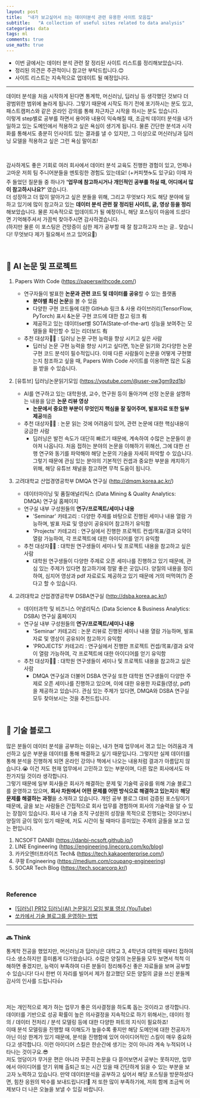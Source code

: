 ```yaml
---
layout: post
title:  "내가 보고싶어서 쓰는 데이터분석 관련 유용한 사이트 모음집"
subtitle:   "A collection of useful sites related to data analysis"
categories: data
tags: ml
comments: true
use_math: true
---
```


-  이번 글에서는 데이터 분석 관련 잘 정리된 사이트 리스트를 정리해보았습니다.
- 정리된 의견은 주관적이니 참고만 부탁드립니다.😊
- 사이트 리스트는 지속적으로 업데이트 될 예정입니다.

----------

데이터 분석을 처음 시작하게 된다면 통계학, 머신러닝, 딥러닝 등 생각했던 것보다 더 광범위한 범위에 놀라게 됩니다. 그렇기 때문에 시작도 하기 전에 포기하시는 분도 있고, 패스트캠퍼스와 같은 온라인 강의를 통해 차근차근 시작을 하시는 분도 있습니다. <br>
이렇게 step별로 공부를 하면서 용어와 내용이 익숙해질 때, 조금씩 데이터 분석을 내가 일하고 있는 도메인에서 적용하고 싶은 욕심이 생기게 됩니다. 물론 간단한 분석과 시각화를 통해서도 충분히 인사이트 있는 결과를 낼 수 있지만, 그 이상으로 머신러닝과 딥러닝 모델을 적용하고 싶은 그런 욕심 말이죠! 

<br>

감사하게도 좋은 기회로 여러 회사에서 데이터 분석 교육도 진행한 경험이 있고, 언제나 고마운 저희 팀 주니어분들을 멘토링한 경험도 있는데요!  (+커피챗☕도 있구요) 이때 자주 들었던 질문들 중 하나가 **'업무에 참고하시거나 개인적인 공부를 하실 때, 어디에서 많이 참고하시나요?'** 였습니다. <br>
더 성장하고 더 많이 알아가고 싶은 분들을 위해, 그리고 무엇보다 저도 해당 분야에 일하고 있기에 많이 참고하고 있는 **데이터 분석 관련 잘 정리된 사이트, 글, 영상 등을 정리**해보았습니다. 물론 지속적으로 업데이트가 될 예정이니, 해당 포스팅이 마음에 드셨다면 기억해주셔서 가끔씩 찾아주시면 감사하겠습니다. <br>
(하지만 물론 이 포스팅은 건망증이 심한 제가 공부할 때 잘 참고하고자 쓰는 글.. 맞습니다! 무엇보다 제가 필요해서 쓰고 있어요🤣)

<br>

## 📌 AI 논문 및 프로젝트

1. Papers With Code (https://paperswithcode.com/)
	* 연구자들이 발표한 **논문과 관련 코드 및 데이터를 공유**할 수 있는 플랫폼
		* **분야별 최신 논문**을 볼 수 있음
		* 다양한 구현 코드들에 대한 GitHub 링크 & 사용 라이브러리(TensorFlow, PyTorch) 표시 &논문 구현 코드에 대한 참고 링크 有
		* 제공하고 있는 데이터set별 SOTA(State-of-the-art) 성능을 보여주는 모델들을 확인할 수 있는 리더보드 有
	* 추천 대상자👩‍💻 : 딥러닝 논문 구현 능력을 향상 시키고 싶은 사람
		* 딥러닝 논문 구현 능력을 향상 시키고 싶다면, 1)논문 읽기와 2)다양한 논문 구현 코드 분석이 필수적입니다. 이때 다른 사람들이 논문을 어떻게 구현했는지 참조하고 싶을 때, Papers With Code 사이트를 이용하면 많은 도움을 받을 수 있습니다.

2. [유튜브] 딥러닝논문읽기모임 (https://youtube.com/@user-ow3gm9zd1b)
	* AI를 연구하고 있는 대학원생, 교수, 연구원 등이 돌아가며 선정 논문을 설명하는 내용을 담은 **논문 리뷰 영상**
		* **논문에서 중요한 부분이 무엇인지 핵심을 잘 짚어주며, 발표자료 또한 일부 제공**해줌
	* 추천 대상자👩‍💻 : 논문 읽는 것에 어려움이 있어, 관련 논문에 대한 핵심내용이 궁금한 사람
		* 딥러닝은 발전 속도가 대단히 빠르기 때문에, 계속하여 수많은 논문들이 쏟아져 나옵니다. 처음 접하는 분야의 논문을 이해하기 위해선, 그에 대한 선행 연구와 동기를 파악해야 해당 논문의 기술을 자세히 파악할 수 있습니다. 그렇기 때문에 관심 있는 분야의 기본적인 컨셉과 중요한 부분을 캐치하기 위해, 해당 유튜브 채널을 참고하면 무척 도움이 됩니다.

3. 고려대학교 산업경영공학부 DMQA 연구실 (http://dmqm.korea.ac.kr/)
	* 데이터마이닝 및 품질애널리틱스 (Data Mining & Quality Analytics: DMQA) 연구실 홈페이지
	* 연구실 내부 구성원들의 **연구/프로젝트/세미나 내용**
		* 'Seminar' 카테고리 : 다양한 주제를 바탕으로 진행된 세미나 내용 열람 가능하며, 발표 자료 및 영상이 공유되어 참고하기 유익함
		* 'Projects' 카테고리 : 연구실에서 진행한 프로젝트 컨셉/목표/결과 요약이 열람 가능하여, 각 프로젝트에 대한 아이디어를 얻기 유익함 
	* 추천 대상자👩‍💻 : 대학원 연구생들이 세미나 및 프로젝트 내용을 참고하고 싶은 사람
		* 대학원 연구생들이 다양한 주제로 오픈 세미나를 진행하고 있기 때문에, 관심 있는 주제가 있다면 참고하기에 정말 좋은 곳입니다. 양질의 내용을 정리하여, 심지어 영상과 pdf 자료로도 제공하고 있기 때문에 거의 떠먹여(?) 준다고 할 수 있습니다.


4. 고려대학교 산업경영공학부 DSBA연구실 (http://dsba.korea.ac.kr/)
	* 데이터과학 및 비즈니스 어낼리틱스 (Data Science & Business Analytics: DSBA) 연구실 홈페이지
	* 연구실 내부 구성원들의 **연구/프로젝트/세미나 내용**
		* 'Seminar' 카테고리 : 논문 리뷰로 진행된 세미나 내용 열람 가능하며, 발표 자료 및 영상이 공유되어 참고하기 유익함
		* 'PROJECTS' 카테고리 : 연구실에서 진행한 프로젝트 컨셉/목표/결과 요약이 열람 가능하여, 각 프로젝트에 대한 아이디어를 얻기 유익함 
	* 추천 대상자👩‍💻 : 대학원 연구생들이 세미나 및 프로젝트 내용을 참고하고 싶은 사람
		* DMQA 연구실과 더불어 DSBA 연구실 또한 대학원 연구생들이 다양한 주제로 오픈 세미나를 진행하고 있으며, 이에 대한 유용한 자료들(영상, pdf)을 제공하고 있습니다. 관심 있는 주제가 있다면, DMQA와 DSBA 연구실 모두 찾아보시는 것을 추천드립니다.

<br>

## 📌 기술 블로그

많은 분들이 데이터 분석을 공부하는 이유는, 내가 현재 업무에서 겪고 있는 어려움과 개선하고 싶은 부분을 데이터를 통해 해결하고 싶기 때문입니다. 그렇지만 실제 데이터를 통해 분석을 진행하게 되면 온라인 강의나 책에서 나오는 내용처럼 결과가 아름답지 않습니다.😭 이건 저도 현재 업무에서 고민하고 있는 부분이며, 다른 많은 회사에서도 마찬가지일 것이라 생각합니다. <br>
그렇기 때문에 일부 회사들은 회사가 해결하는 문제 및 기술력 공유를 위해 기술 블로그를 운영하고 있으며, **회사 차원에서 어떤 문제를 어떤 방식으로 해결하고 있는지**와 **해당 문제를 해결하는 과정**을 소개하고 있습니다.  개인 공부 블로그 대비 검증된 포스팅이기 때문에, 글을 보는 사람들은 간접적으로 회사 업무를 경험하며 회사의 기술력을 알 수 있는 장점이 있습니다. 회사 내 기술 조직 구성원의 성장을 목적으로 진행되는 것이다보니 양질의 글이 많이 있기 때문에, 저도 시간이 될 때마다 흥미있는 주제의 글들을 보고 있는 편입니다.

1. NCSOFT DANBI (https://danbi-ncsoft.github.io/)
2. LINE Engineering (https://engineering.linecorp.com/ko/blog)
3. 카카오엔터프라이즈 Tech& (https://tech.kakaoenterprise.com/)
4. 쿠팡 Engineering (https://medium.com/coupang-engineering)
5. SOCAR Tech Blog (https://tech.socarcorp.kr/)

<br>

### Reference
*  [[딥러닝] PR12 딥러닝(AI) 논문읽기 모임 발표 영상 (YouTube)](https://blog.naver.com/yo2dh/221282722400)
* [쏘카에서 기술 블로그를 운영하는 방법](https://tech.socarcorp.kr/data/2023/02/15/how-to-organize-tech-blog.html)

----------------------------

### 🔜 Think
통계학 전공을 했었지만, 머신러닝과 딥러닝은 대학교 3, 4학년과 대학원 때부터 접하여 다소 생소하지만 흥미롭게 다가왔습니다. 수많은 양질의 논문들을 모두 보면서 척척 이해하면 좋겠지만, 능력이 부족하여 다른 분들이 정리해주신 좋은 자료들을 보며 공부할 수 있습니다! 다시 한번 이 자리를 빌어서 제가 참고했던 모든 양질의 글을 쓰신 분들께 감사의 인사를 드립니다👍

<br>

저는 개인적으로 제가 하는 업무가 좋은 의사결정을 하도록 돕는 것이라고 생각합니다. 데이터를 기반으로 성공 확률이 높은 의사결정을 지속적으로 하기 위해서는, 데이터 정의 / 데이터 전처리 / 분석 모델링 등에 대한 다양한 파트의 지식이 필요하죠! <br>
이때 분석 모델링을 진행할 때 이해도가 높을수록 좋지만 해당 도메인에 대한 전공자가 아닌 이상 한계가 있기 때문에, 분석을 진행함에 있어 아이디어적인 스킬이 매우 중요하다고 생각합니다. 이런 아이디어 스킬은 한순간에 생기는 것이 아니라 계속 누적되어 나타나는 것이구요.😎 <br>
저도 엉덩이가 무거운 편은 아니라 꾸준히 논문을 다 뜯어보면서 공부는 못하지만, 업무에서 아이디어를 얻기 위해 출퇴근 또는 시간 있을 때 간단하게 읽을 수 있는 부분을 보고자 노력하고 있습니다. 만약 데이터분석을 공부하고 싶어서 해당 포스팅을 방문하셨다면, 힘찬 응원의 박수를 보내드립니다!👏 저 또한 많이 부족하기에, 저희 함께 조금씩 어제보다 더 나은 오늘을 보낼 수 있길 바랍니다.
